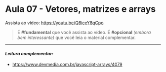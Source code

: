 # Aula 07 - Vetores, matrizes e arrays

Assista ao vídeo: https://youtu.be/Q8iceY8qCpo

> É **#fundamental** que você assista ao vídeo. É **#opcional** _(embora bem interessante)_ que você leia o material complementar.

---

#### _Leitura complementar:_

* https://www.devmedia.com.br/javascript-arrays/4079